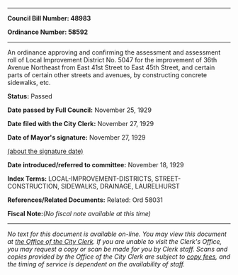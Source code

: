 

********

**Council Bill Number: 48983**
   
**Ordinance Number: 58592**
********

 An ordinance approving and confirming the assessment and assessment roll of Local Improvement District No. 5047 for the improvement of 36th Avenue Northeast from East 41st Street to East 45th Street, and certain parts of certain other streets and avenues, by constructing concrete sidewalks, etc.

**Status:** Passed
   
**Date passed by Full Council:** November 25, 1929
   
**Date filed with the City Clerk:** November 27, 1929
   
**Date of Mayor's signature:** November 27, 1929
   
[(about the signature date)](/~public/approvaldate.htm)
   
   
   
**Date introduced/referred to committee:** November 18, 1929
   
   
**Index Terms:** LOCAL-IMPROVEMENT-DISTRICTS, STREET-CONSTRUCTION, SIDEWALKS, DRAINAGE, LAURELHURST

**References/Related Documents:** Related: Ord 58031

**Fiscal Note:**_(No fiscal note available at this time)_
********

_No text for this document is available on-line. You may view this document at [the Office of the City Clerk](http://www.seattle.gov/leg/clerk/contactUs.htm). If you are unable to visit the Clerk's Office, you may request a copy or scan be made for you by Clerk staff. Scans and copies provided by the Office of the City Clerk are subject to [copy fees](http://clerk.seattle.gov/~public/clerkfees.htm), and the timing of service is dependent on the availability of staff._

